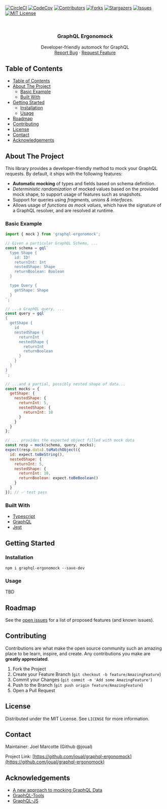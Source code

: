 
<!-- PROJECT SHIELDS -->
<!--
*** I'm using markdown "reference style" links for readability.
*** Reference links are enclosed in brackets [ ] instead of parentheses ( ).
*** See the bottom of this document for the declaration of the reference variables
*** for contributors-url, forks-url, etc. This is an optional, concise syntax you may use.
*** https://www.markdownguide.org/basic-syntax/#reference-style-links
-->
[![CircleCI][circleci-shield]][circleci-url]
[![CodeCov][codecov-shield]][codecov-url]
[![Contributors][contributors-shield]][contributors-url]
[![Forks][forks-shield]][forks-url]
[![Stargazers][stars-shield]][stars-url]
[![Issues][issues-shield]][issues-url]
[![MIT License][license-shield]][license-url]



<!-- PROJECT LOGO -->
<br />
<p align="center">
  <a href="https://github.com/joual/graphql-ergonomock">
    <!-- <img src="images/logo.png" alt="Logo" width="80" height="80"> -->
  </a>

  <h3 align="center">GraphQL Ergonomock</h3>

  <p align="center">
    Developer-friendly automock for GraphQL
    <br />
    <a href="https://github.com/joual/graphql-ergonomock/issues">Report Bug</a>
    ·
    <a href="https://github.com/joual/graphql-ergonomock/issues">Request Feature</a>
  </p>
</p>



<!-- TABLE OF CONTENTS -->
## Table of Contents

- [Table of Contents](#table-of-contents)
- [About The Project](#about-the-project)
  - [Basic Example](#basic-example)
  - [Built With](#built-with)
- [Getting Started](#getting-started)
  - [Installation](#installation)
  - [Usage](#usage)
- [Roadmap](#roadmap)
- [Contributing](#contributing)
- [License](#license)
- [Contact](#contact)
- [Acknowledgements](#acknowledgements)



<!-- ABOUT THE PROJECT -->
## About The Project

This library provides a developer-friendly method to mock your GraphQL requests. By default, it ships with the following features:

* **Automatic mocking** of types and fields based on schema definition.
* *Deterministic randomization* of mocked values based on the provided mock shape, to support usage of features such as snapshots.
* Support for queries using *fragments, unions & interfaces*.
* Allows usage of *functions as mock values*, which have the signature of a GraphQL resolver, and are resolved at runtime.

### Basic Example

```js
import { mock } from 'graphql-ergonomock';

// Given a particular GraphQL Schema, ...
const schema = gql`
  type Shape {
    id: ID!
    returnInt: Int
    nestedShape: Shape
    returnBoolean: Boolean
  }

  type Query {
    getShape: Shape
  }
`;

// ...a GraphQL query, ...
const query = gql`
{
  getShape {
    id
    nestedShape {
      returnInt
      nestedShape {
        returnInt
        returnBoolean
      }
    }
  }
}
`;

// ...and a partial, possibly nested shape of data...
const mocks = {
  getShape: {
    nestedShape: {
      returnInt: 5,
      nestedShape: {
        returnInt: 10
      }
    }
  }
};

// ... provides the expected object filled with mock data
const resp = mock(schema, query, mocks);
expect(resp.data).toMatchObject({
  id: expect.toBeString(),
  nestedShape: {
    returnInt: 5,
    nestedShape: {
      returnInt: 10,
      returnBoolean: expect.toBeBoolean()
    }
  }
}); // ✅ test pass
```

### Built With
* [Typescript](https://www.typescriptlang.org/)
* [GraphQL](https://graphql.org)
* [Jest](https://jestjs.io)



<!-- GETTING STARTED -->
## Getting Started

### Installation

```shell
npm i graphql-ergonomock --save-dev
```

<!-- USAGE EXAMPLES -->
### Usage

TBD


<!-- ROADMAP -->
## Roadmap

See the [open issues](https://github.com/joual/graphql-ergonomock/issues) for a list of proposed features (and known issues).



<!-- CONTRIBUTING -->
## Contributing

Contributions are what make the open source community such an amazing place to be learn, inspire, and create. Any contributions you make are **greatly appreciated**.

1. Fork the Project
2. Create your Feature Branch (`git checkout -b feature/AmazingFeature`)
3. Commit your Changes (`git commit -m 'Add some AmazingFeature'`)
4. Push to the Branch (`git push origin feature/AmazingFeature`)
5. Open a Pull Request



<!-- LICENSE -->
## License

Distributed under the MIT License. See `LICENSE` for more information.



<!-- CONTACT -->
## Contact

Maintainer: Joel Marcotte (Github @joual)

Project Link: [https://github.com/joual/graphql-ergonomock](https://github.com/joual/graphql-ergonomock)



<!-- ACKNOWLEDGEMENTS -->
## Acknowledgements

* [A new approach to mocking GraphQL Data](https://www.freecodecamp.org/news/a-new-approach-to-mocking-graphql-data-1ef49de3d491/)
* [GraphQL-Tools](https://github.com/apollographql/graphql-tools)
* [GraphQL-JS](https://github.com/graphql/graphql-js)


<!-- MARKDOWN LINKS & IMAGES -->
<!-- https://www.markdownguide.org/basic-syntax/#reference-style-links -->
[contributors-shield]: https://img.shields.io/github/contributors/joual/graphql-ergonomock.svg?style=flat-square
[contributors-url]: https://github.com/joual/graphql-ergonomock/graphs/contributors
[forks-shield]: https://img.shields.io/github/forks/joual/graphql-ergonomock.svg?style=flat-square
[forks-url]: https://github.com/joual/graphql-ergonomock/network/members
[stars-shield]: https://img.shields.io/github/stars/joual/graphql-ergonomock.svg?style=flat-square
[stars-url]: https://github.com/joual/graphql-ergonomock/stargazers
[issues-shield]: https://img.shields.io/github/issues/joual/graphql-ergonomock.svg?style=flat-square
[issues-url]: https://github.com/joual/graphql-ergonomock/issues
[license-shield]: https://img.shields.io/github/license/joual/graphql-ergonomock.svg?style=flat-square
[license-url]: https://github.com/joual/graphql-ergonomock/blob/master/LICENSE.txt
[circleci-shield]: https://circleci.com/gh/joual/graphql-ergonomock.svg?style=shield
[circleci-url]: https://app.circleci.com/pipelines/github/joual/graphql-ergonomock
[codecov-shield]: https://codecov.io/gh/joual/graphql-ergonomock/branch/master/graph/badge.svg
[codecov-url]: https://codecov.io/gh/joual/graphql-ergonomock
[product-screenshot]: images/screenshot.png